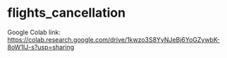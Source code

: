 # flights_cancellation

Google Colab link: https://colab.research.google.com/drive/1kwzo3S8YyNJeBj6YoGZywbK-8oW1IJ-s?usp=sharing
